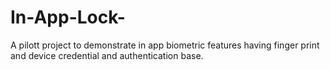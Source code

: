 # In-App-Lock-
A pilott project to demonstrate in app biometric features having finger print and device credential and authentication base.
